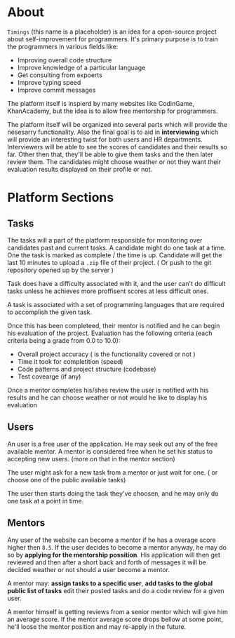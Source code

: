 # About
`Timings` (this name is a placeholder) is an idea for a open-source project about self-improvement for programmers.
It's primary purpose is to train the programmers in various fields like:

  - Improving overall code structure
  - Improve knowledge of a particular language
  - Get consulting from expoerts
  - Improve typing speed
  - Improve commit messages

The platform itself is inspierd by many websites like CodinGame, KhanAcademy, but the idea is to allow free mentorship for programmers.

The platform itself will be organized into several parts which will provide the nesesarry functionality.
Also the final goal is to aid in **interviewing** which will provide an interesting twist for both users and HR departments.
Interviewers will be able to see the scores of candidates and their results so far. Other then that, they'll be able to give them tasks and the then later review them.
The candidates might choose weather or not they want their evaluation results displayed on their profile or not.

# Platform Sections
## Tasks
The tasks will a part of the platform responsible for monitoring over candidates past and current tasks. A candidate might do one task at a time. One the task is marked as complete / the time is up. Candidate will get the last 10 minutes to upload a `.zip` file of their project.
( Or push to the git repository opened up by the server )

Task does have a difficulty associated with it, and the user can't do difficult tasks unless he achieves more proffisent scores at less difficult ones.

A task is associated with a set of programming languages that are required to accomplish the given task.

Once this has been completeed, their mentor is notified and he can begin his evaluation of the project. Evaluation has the following criteria (each criteria being a grade from 0.0 to 10.0):

- Overall project accuracy ( is the functionality covered or not )
- Time it took for completition (speed)
- Code patterns and project structure (codebase)
- Test covearge (if any)

Once a mentor completes his/shes review the user is notified with his results and he can choose weather or not would he like to display his evaluation

## Users
An user is a free user of the application. He may seek out any of the free available mentor. A mentor is considered free when he set his status to accepting new users. (more on that in the mentor section)

The user might ask for a new task from a mentor or just wait for one. ( or choose one of the public available tasks)

The user then starts doing the task they've choosen, and he may only do one task at a point in time.

## Mentors
Any user of the website can become a mentor if he has a overage score higher then `8.5`. If the user decides to become a mentor anyway, he may do so by **applying for the mentorship possition**. His application will then get reviewed and then after a short back and forth of messages it will be decided weather or not should a user become a mentor.

A mentor may: **assign tasks to a specific user**, **add tasks to the global public list of tasks** edit their posted tasks and do a code review for a given user.

A mentor himself is getting reviews from a senior mentor which will give him an average score. If the mentor average score drops bellow at some point, he'll loose the mentor position and may re-apply in the future.